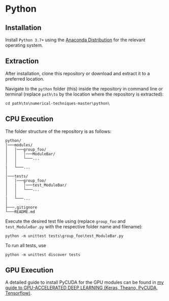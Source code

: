 # Python

## Installation

Install `Python 3.7+` using the [Anaconda Distribution](https://www.anaconda.com/distribution/) for the relevant operating system.

## Extraction

After installation, clone this repository or download and extract it to a preferred location.

Navigate to the ```python``` folder (this) inside the repository in command line or terminal (replace ```path\to``` by the location where the repository is extracted):
```
cd path\to\numerical-techniques-master\python\
```

## CPU Execution

The folder structure of the repository is as follows:

```
python/
│───modules/
│   │───group_foo/
│   │   │───ModuleBar/
│   │   └───...
│   │   
|   └───...
│   
│───tests/
│   │───group_foo/
│   |   │───test_ModuleBar/
│   │   └───...
│   │   
|   └───...
│
├───.gitignore
└───README.md
```

Execute the desired test file using (replace ```group_foo``` and ```test_ModuleBar.py``` with the respective folder name and filename):
```
python -m unittest tests\group_foo\test_ModuleBar.py
```

To run all tests, use
```
python -m unittest discover tests
```

## GPU Execution

A detailed guide to install PyCUDA for the GPU modules can be found in [my guide to GPU-ACCELERATED DEEP LEARNING (Keras, Theano, PyCUDA, Tensorflow)](https://github.com/Sampreet/install-guides/blob/master/languages/python/GPU-accelerated-deep-learning-Keras-Tensorflow-Theano-PyCUDA.md).

